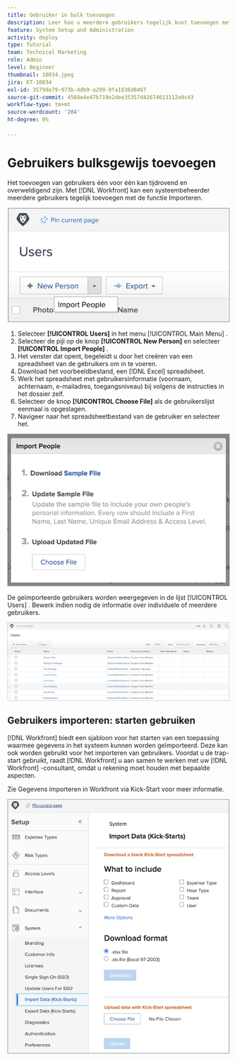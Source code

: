```yaml
---
title: Gebruiker in bulk toevoegen
description: Leer hoe u meerdere gebruikers tegelijk kunt toevoegen met een spreadsheet voor een startsjabloon.
feature: System Setup and Administration
activity: deploy
type: Tutorial
team: Technical Marketing
role: Admin
level: Beginner
thumbnail: 10034.jpeg
jira: KT-10034
exl-id: 3579de79-973b-4db9-a299-9fa1836d0467
source-git-commit: 4568e4e47b719e2dee35357d42674613112a9c43
workflow-type: tm+mt
source-wordcount: '204'
ht-degree: 0%

---
```


# Gebruikers bulksgewijs toevoegen

Het toevoegen van gebruikers één voor één kan tijdrovend en overweldigend zijn. Met [!DNL Workfront] kan een systeembeheerder meerdere gebruikers tegelijk toevoegen met de functie Importeren.

![[!UICONTROL Import People] menuoptie &#x200B;](assets/admin-fund-adding-users-5.png)

1. Selecteer **[!UICONTROL Users]** in het menu [!UICONTROL Main Menu] .
1. Selecteer de pijl op de knop **[!UICONTROL New Person]** en selecteer **[!UICONTROL Import People]** .
1. Het venster dat opent, begeleidt u door het creëren van een spreadsheet van de gebruikers om in te voeren.
1. Download het voorbeeldbestand, een [!DNL Excel] spreadsheet.
1. Werk het spreadsheet met gebruikersinformatie (voornaam, achternaam, e-mailadres, toegangsniveau) bij volgens de instructies in het dossier zelf.
1. Selecteer de knop **[!UICONTROL Choose File]** als de gebruikerslijst eenmaal is opgeslagen.
1. Navigeer naar het spreadsheetbestand van de gebruiker en selecteer het.

![&#x200B; het venster van Mensen van de Invoer &#x200B;](assets/admin-fund-adding-users-6.png)

De geïmporteerde gebruikers worden weergegeven in de lijst [!UICONTROL Users] . Bewerk indien nodig de informatie over individuele of meerdere gebruikers.

![&#x200B; lijst van Gebruikers &#x200B;](assets/admin-fund-adding-users-7.png)

## Gebruikers importeren: starten gebruiken

[!DNL Workfront] biedt een sjabloon voor het starten van een toepassing waarmee gegevens in het systeem kunnen worden geïmporteerd. Deze kan ook worden gebruikt voor het importeren van gebruikers. Voordat u de trap-start gebruikt, raadt [!DNL Workfront] u aan samen te werken met uw [!DNL Workfront] -consultant, omdat u rekening moet houden met bepaalde aspecten.

<!--
paragraph below needs URL to article
-->

Zie Gegevens importeren in Workfront via Kick-Start voor meer informatie.

![[!UICONTROL Import Data] ([!UICONTROL Kick-Starts]) venster in [!UICONTROL Setup] gebied &#x200B;](assets/admin-fund-adding-users-8.png)

<!--
Learn more URLs
Import users
Import data into Workfront via Kick-Starts
-->
